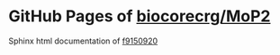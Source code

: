 GitHub Pages of [biocorecrg/MoP2](https://github.com/biocorecrg/MoP2.git)
===
Sphinx html documentation of [f9150920](https://github.com/biocorecrg/MoP2/tree/f9150920a64042c0867668e4496e29bdc15db941)
